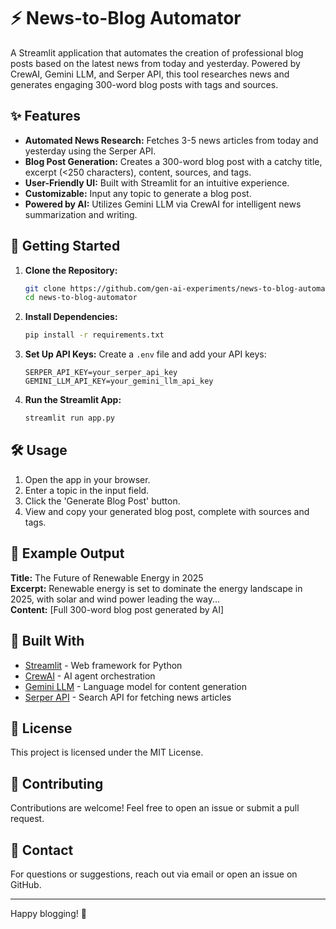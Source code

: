 # ⚡ News-to-Blog Automator

A Streamlit application that automates the creation of professional blog posts based on the latest news from today and yesterday. Powered by CrewAI, Gemini LLM, and Serper API, this tool researches news and generates engaging 300-word blog posts with tags and sources.

## ✨ Features

- **Automated News Research:** Fetches 3-5 news articles from today and yesterday using the Serper API.
- **Blog Post Generation:** Creates a 300-word blog post with a catchy title, excerpt (<250 characters), content, sources, and tags.
- **User-Friendly UI:** Built with Streamlit for an intuitive experience.
- **Customizable:** Input any topic to generate a blog post.
- **Powered by AI:** Utilizes Gemini LLM via CrewAI for intelligent news summarization and writing.

## 🚀 Getting Started

1. **Clone the Repository:**
   ```bash
   git clone https://github.com/gen-ai-experiments/news-to-blog-automator.git
   cd news-to-blog-automator
   ```

2. **Install Dependencies:**
   ```bash
   pip install -r requirements.txt
   ```

3. **Set Up API Keys:**
   Create a `.env` file and add your API keys:
   ```
   SERPER_API_KEY=your_serper_api_key
   GEMINI_LLM_API_KEY=your_gemini_llm_api_key
   ```

4. **Run the Streamlit App:**
   ```bash
   streamlit run app.py
   ```

## 🛠️ Usage

1. Open the app in your browser.
2. Enter a topic in the input field.
3. Click the 'Generate Blog Post' button.
4. View and copy your generated blog post, complete with sources and tags.

## 📘 Example Output

**Title:** The Future of Renewable Energy in 2025  
**Excerpt:** Renewable energy is set to dominate the energy landscape in 2025, with solar and wind power leading the way...  
**Content:** [Full 300-word blog post generated by AI]

## 🧠 Built With

- [Streamlit](https://streamlit.io) - Web framework for Python
- [CrewAI](https://crewai.com) - AI agent orchestration
- [Gemini LLM](https://gemini.com) - Language model for content generation
- [Serper API](https://serper.dev) - Search API for fetching news articles

## 📄 License

This project is licensed under the MIT License.

## 🙌 Contributing

Contributions are welcome! Feel free to open an issue or submit a pull request.

## 📩 Contact

For questions or suggestions, reach out via email or open an issue on GitHub.

---

Happy blogging! 🚀
